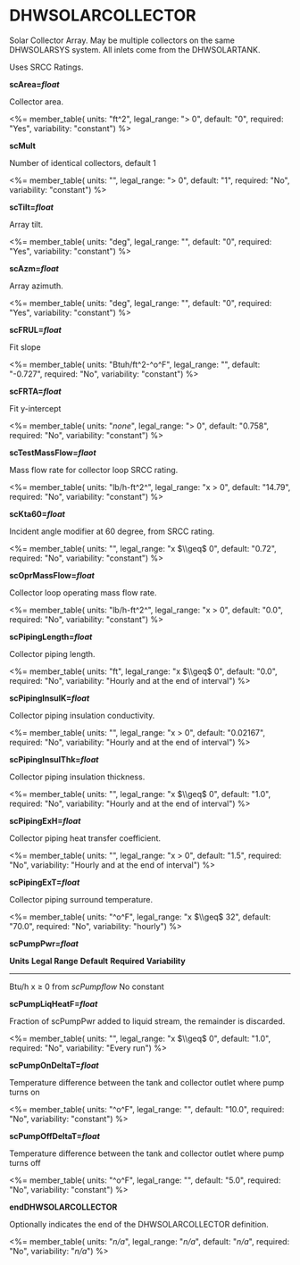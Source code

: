 # DHWSOLARCOLLECTOR

Solar Collector Array. May be multiple collectors on the same DHWSOLARSYS system. All inlets come from the DHWSOLARTANK.

Uses SRCC Ratings.

**scArea=*float***

Collector area.

<%= member_table(
  units: "ft^2",
  legal_range: "$>$ 0",
  default: "0",
  required: "Yes",
  variability: "constant") %>

**scMult**

Number of identical collectors, default 1

<%= member_table(
  units: "",
  legal_range: "$>$ 0",
  default: "1",
  required: "No",
  variability: "constant") %>

**scTilt=*float***

Array tilt.

<%= member_table(
  units: "deg",
  legal_range: "",
  default: "0",
  required: "Yes",
  variability: "constant") %>

**scAzm=*float***

Array azimuth.

<%= member_table(
  units: "deg",
  legal_range: "",
  default: "0",
  required: "Yes",
  variability: "constant") %>

**scFRUL=*float***

Fit slope

<%= member_table(
  units: "Btuh/ft^2-^o^F",
  legal_range: "",
  default: "-0.727",
  required: "No",
  variability: "constant") %>

**scFRTA=*float***

Fit y-intercept

<%= member_table(
  units: "*none*",
  legal_range: "$>$ 0",
  default: "0.758",
  required: "No",
  variability: "constant") %>

**scTestMassFlow=*flaot***

Mass flow rate for collector loop SRCC rating.

<%= member_table(
  units: "lb/h-ft^2^",
  legal_range: "x $>$ 0",
  default: "14.79",
  required: "No",
  variability: "constant") %>

**scKta60=*float***

Incident angle modifier at 60 degree, from SRCC rating.

<%= member_table(
  units: "",
  legal_range: "x $\\geq$ 0",
  default: "0.72",
  required: "No",
  variability: "constant") %>

**scOprMassFlow=*float***

Collector loop operating mass flow rate.

<%= member_table(
  units: "lb/h-ft^2^",
  legal_range: "x $>$ 0",
  default: "0.0",
  required: "No",
  variability: "constant") %>

**scPipingLength=*float***

Collector piping length.

<%= member_table(
  units: "ft",
  legal_range: "x $\\geq$ 0",
  default: "0.0",
  required: "No",
  variability: "Hourly and at the end of interval") %>

**scPipingInsulK=*float***

Collector piping insulation conductivity.

<%= member_table(
  units: "",
  legal_range: "x $>$ 0",
  default: "0.02167",
  required: "No",
  variability: "Hourly and at the end of interval") %>

**scPipingInsulThk=*float***

Collector piping insulation thickness.

<%= member_table(
  units: "",
  legal_range: "x $\\geq$ 0",
  default: "1.0",
  required: "No",
  variability: "Hourly and at the end of interval") %>

**scPipingExH=*float***

Collector piping heat transfer coefficient.

<%= member_table(
  units: "",
  legal_range: "x $>$ 0",
  default: "1.5",
  required: "No",
  variability: "Hourly and at the end of interval") %>

**scPipingExT=*float***

Collector piping surround temperature.

<%= member_table(
  units: "^o^F",
  legal_range: "x $\\geq$ 32",
  default: "70.0",
  required: "No",
  variability: "hourly") %>

**scPumpPwr=*float***

**Units**   **Legal Range**         **Default**              **Required**   **Variability**
----------- ---------------------   -------------            -------------- -----------------
 Btu/h		 x $\ge$ 0               from *scPumpflow*        No             constant

**scPumpLiqHeatF=*float***

Fraction of scPumpPwr added to liquid stream, the remainder is discarded.

<%= member_table(
  units: "",
  legal_range: "x $\\geq$ 0",
  default: "1.0",
  required: "No",
  variability: "Every run") %>

**scPumpOnDeltaT=*float***

Temperature difference between the tank and collector outlet where pump turns on
  
<%= member_table(
  units: "^o^F",
  legal_range: "",
  default: "10.0",
  required: "No",
  variability: "constant") %>

**scPumpOffDeltaT=*float*** 

Temperature difference between the tank and collector outlet where pump turns off

<%= member_table(
  units: "^o^F",
  legal_range: "",
  default: "5.0",
  required: "No",
  variability: "constant") %>

**endDHWSOLARCOLLECTOR**

Optionally indicates the end of the DHWSOLARCOLLECTOR definition.

<%= member_table(
  units: "*n/a*",
  legal_range: "*n/a*",
  default: "*n/a*",
  required: "No",
  variability: "*n/a*") %>


